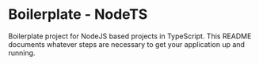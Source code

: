 # Boilerplate - NodeTS

Boilerplate project for NodeJS based projects in TypeScript. This README documents whatever steps are necessary to get
your application up and running.